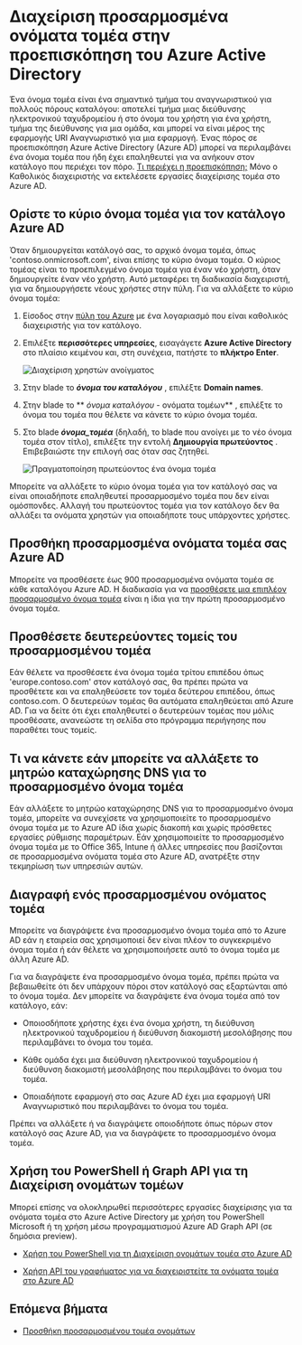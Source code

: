 <properties
    pageTitle="Διαχείριση προσαρμοσμένα ονόματα τομέα στην προεπισκόπηση του Azure Active Directory | Microsoft Azure"
    description="Έννοιες διαχείρισης και how-tos για τη διαχείριση ενός ονόματος τομέα στο Azure Active Directory"
    services="active-directory"
    documentationCenter=""
    authors="jeffsta"
    manager="femila"
    editor=""/>

<tags
    ms.service="active-directory"
    ms.workload="identity"
    ms.tgt_pltfrm="na"
    ms.devlang="na"
    ms.topic="article"
    ms.date="09/12/2016"
    ms.author="curtand;jeffsta"/>

# <a name="managing-custom-domain-names-in-your-azure-active-directory-preview"></a>Διαχείριση προσαρμοσμένα ονόματα τομέα στην προεπισκόπηση του Azure Active Directory

Ένα όνομα τομέα είναι ένα σημαντικό τμήμα του αναγνωριστικού για πολλούς πόρους καταλόγου: αποτελεί τμήμα μιας διεύθυνσης ηλεκτρονικού ταχυδρομείου ή στο όνομα του χρήστη για ένα χρήστη, τμήμα της διεύθυνσης για μια ομάδα, και μπορεί να είναι μέρος της εφαρμογής URI Αναγνωριστικό για μια εφαρμογή. Ένας πόρος σε προεπισκόπηση Azure Active Directory (Azure AD) μπορεί να περιλαμβάνει ένα όνομα τομέα που ήδη έχει επαληθευτεί για να ανήκουν στον κατάλογο που περιέχει τον πόρο. [Τι περιέχει η προεπισκόπηση;](active-directory-preview-explainer.md) Μόνο ο Καθολικός διαχειριστής να εκτελέσετε εργασίες διαχείρισης τομέα στο Azure AD.

## <a name="set-the-primary-domain-name-for-your-azure-ad-directory"></a>Ορίστε το κύριο όνομα τομέα για τον κατάλογο Azure AD

Όταν δημιουργείται κατάλογό σας, το αρχικό όνομα τομέα, όπως 'contoso.onmicrosoft.com', είναι επίσης το κύριο όνομα τομέα. Ο κύριος τομέας είναι το προεπιλεγμένο όνομα τομέα για έναν νέο χρήστη, όταν δημιουργείτε έναν νέο χρήστη. Αυτό μεταφέρει τη διαδικασία διαχειριστή, για να δημιουργήσετε νέους χρήστες στην πύλη. Για να αλλάξετε το κύριο όνομα τομέα:

1.  Είσοδος στην [πύλη του Azure](https://portal.azure.com) με ένα λογαριασμό που είναι καθολικός διαχειριστής για τον κατάλογο.

2.  Επιλέξτε **περισσότερες υπηρεσίες**, εισαγάγετε **Azure Active Directory** στο πλαίσιο κειμένου και, στη συνέχεια, πατήστε το **πλήκτρο Enter**.

    ![Διαχείριση χρηστών ανοίγματος](./media/active-directory-domains-add-azure-portal/user-management.png)

3. Στην blade το ***όνομα του καταλόγου*** , επιλέξτε **Domain names**.

4. Στην blade το ** *όνομα καταλόγου* - ονόματα τομέων** , επιλέξτε το όνομα του τομέα που θέλετε να κάνετε το κύριο όνομα τομέα.

5.  Στο blade ***όνομα_τομέα*** (δηλαδή, το blade που ανοίγει με το νέο όνομα τομέα στον τίτλο), επιλέξτε την εντολή **Δημιουργία πρωτεύοντος** . Επιβεβαιώστε την επιλογή σας όταν σας ζητηθεί.

    ![Πραγματοποίηση πρωτεύοντος ένα όνομα τομέα](./media/active-directory-domains-manage-azure-portal/make-primary.png)

Μπορείτε να αλλάξετε το κύριο όνομα τομέα για τον κατάλογό σας να είναι οποιαδήποτε επαληθευτεί προσαρμοσμένο τομέα που δεν είναι ομόσπονδες. Αλλαγή του πρωτεύοντος τομέα για τον κατάλογο δεν θα αλλάξει τα ονόματα χρηστών για οποιαδήποτε τους υπάρχοντες χρήστες.

## <a name="add-custom-domain-names-to-your-azure-ad"></a>Προσθήκη προσαρμοσμένα ονόματα τομέα σας Azure AD

Μπορείτε να προσθέσετε έως 900 προσαρμοσμένα ονόματα τομέα σε κάθε καταλόγου Azure AD. Η διαδικασία για να [προσθέσετε μια επιπλέον προσαρμοσμένο όνομα τομέα](active-directory-domains-add-azure-portal.md) είναι η ίδια για την πρώτη προσαρμοσμένο όνομα τομέα.

## <a name="add-subdomains-of-a-custom-domain"></a>Προσθέσετε δευτερεύοντες τομείς του προσαρμοσμένου τομέα

Εάν θέλετε να προσθέσετε ένα όνομα τομέα τρίτου επιπέδου όπως 'europe.contoso.com' στον κατάλογό σας, θα πρέπει πρώτα να προσθέτετε και να επαληθεύσετε τον τομέα δεύτερου επιπέδου, όπως contoso.com. Ο δευτερεύων τομέας θα αυτόματα επαληθεύεται από Azure AD. Για να δείτε ότι έχει επαληθευτεί ο δευτερεύων τομέας που μόλις προσθέσατε, ανανεώστε τη σελίδα στο πρόγραμμα περιήγησης που παραθέτει τους τομείς.

## <a name="what-to-do-if-you-change-the-dns-registrar-for-your-custom-domain-name"></a>Τι να κάνετε εάν μπορείτε να αλλάξετε το μητρώο καταχώρησης DNS για το προσαρμοσμένο όνομα τομέα

Εάν αλλάξετε το μητρώο καταχώρησης DNS για το προσαρμοσμένο όνομα τομέα, μπορείτε να συνεχίσετε να χρησιμοποιείτε το προσαρμοσμένο όνομα τομέα με το Azure AD ίδια χωρίς διακοπή και χωρίς πρόσθετες εργασίες ρύθμισης παραμέτρων. Εάν χρησιμοποιείτε το προσαρμοσμένο όνομα τομέα με το Office 365, Intune ή άλλες υπηρεσίες που βασίζονται σε προσαρμοσμένα ονόματα τομέα στο Azure AD, ανατρέξτε στην τεκμηρίωση των υπηρεσιών αυτών.

## <a name="delete-a-custom-domain-name"></a>Διαγραφή ενός προσαρμοσμένου ονόματος τομέα

Μπορείτε να διαγράψετε ένα προσαρμοσμένο όνομα τομέα από το Azure AD εάν η εταιρεία σας χρησιμοποιεί δεν είναι πλέον το συγκεκριμένο όνομα τομέα ή εάν θέλετε να χρησιμοποιήσετε αυτό το όνομα τομέα με άλλη Azure AD.

Για να διαγράψετε ένα προσαρμοσμένο όνομα τομέα, πρέπει πρώτα να βεβαιωθείτε ότι δεν υπάρχουν πόροι στον κατάλογό σας εξαρτώνται από το όνομα τομέα. Δεν μπορείτε να διαγράψετε ένα όνομα τομέα από τον κατάλογο, εάν:

-   Οποιοσδήποτε χρήστης έχει ένα όνομα χρήστη, τη διεύθυνση ηλεκτρονικού ταχυδρομείου ή διεύθυνση διακομιστή μεσολάβησης που περιλαμβάνει το όνομα του τομέα.

-   Κάθε ομάδα έχει μια διεύθυνση ηλεκτρονικού ταχυδρομείου ή διεύθυνση διακομιστή μεσολάβησης που περιλαμβάνει το όνομα του τομέα.

-   Οποιαδήποτε εφαρμογή στο σας Azure AD έχει μια εφαρμογή URI Αναγνωριστικό που περιλαμβάνει το όνομα του τομέα.

Πρέπει να αλλάξετε ή να διαγράψετε οποιοδήποτε όπως πόρων στον κατάλογό σας Azure AD, για να διαγράψετε το προσαρμοσμένο όνομα τομέα.

## <a name="use-powershell-or-graph-api-to-manage-domain-names"></a>Χρήση του PowerShell ή Graph API για τη Διαχείριση ονομάτων τομέων

Μπορεί επίσης να ολοκληρωθεί περισσότερες εργασίες διαχείρισης για τα ονόματα τομέα στο Azure Active Directory με χρήση του PowerShell Microsoft ή τη χρήση μέσω προγραμματισμού Azure AD Graph API (σε δημόσια preview).

-   [Χρήση του PowerShell για τη Διαχείριση ονομάτων τομέα στο Azure AD](https://msdn.microsoft.com/library/azure/e1ef403f-3347-4409-8f46-d72dafa116e0#BKMK_ManageDomains)

-   [Χρήση API του γραφήματος για να διαχειριστείτε τα ονόματα τομέα στο Azure AD](https://msdn.microsoft.com/Library/Azure/Ad/Graph/api/domains-operations)

## <a name="next-steps"></a>Επόμενα βήματα

-   [Προσθήκη προσαρμοσμένου τομέα ονομάτων](active-directory-domains-add-azure-portal.md)
